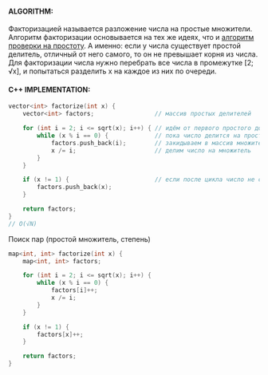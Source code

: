 #### ALGORITHM:
Факторизацией называется разложение числа на простые множители. Алгоритм факторизации основывается на тех же идеях, что и [алгоритм проверки на простоту](#is-prime). А именно: если у числа существует простой делитель, отличный от него самого, то он не превышает корня из числа. Для факторизации числа нужно перебрать все числа в промежутке [2; √x], и попытаться разделить x на каждое из них по очереди.
#### C++ IMPLEMENTATION:
```cpp
vector<int> factorize(int x) {
    vector<int> factors;                 // массив простых делителей

    for (int i = 2; i <= sqrt(x); i++) { // идём от первого простого до корня из числа
        while (x % i == 0) {             // пока число делится на простой множитель
            factors.push_back(i);        // закидываем в массив множитель
            x /= i;                      // делим число на множитель
        }
    }

    if (x != 1) {                        // если после цикла число не стало равно единице, значит оно само простое
        factors.push_back(x);
    }

    return factors;
}
// O(√N)
```
Поиск пар (простой множитель, степень)
```cpp
map<int, int> factorize(int x) {
    map<int, int> factors;

    for (int i = 2; i <= sqrt(x); i++) {
        while (x % i == 0) {
            factors[i]++;
            x /= i;
        }
    }

    if (x != 1) {
        factors[x]++;
    }

    return factors;
}
```

